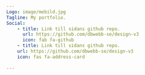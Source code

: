 ```yaml
---
Logo: image/mebild.jpg
Tagline: My portfolio.
Social:
    - title: Link till sidans github repo.
      url: https://github.com/dbwebb-se/design-v3
      icon: fab fa-github
    - title: Link till sidans github repo.
    url: https://github.com/dbwebb-se/design-v3
    icon: fas fa-address-card
      
---
```

